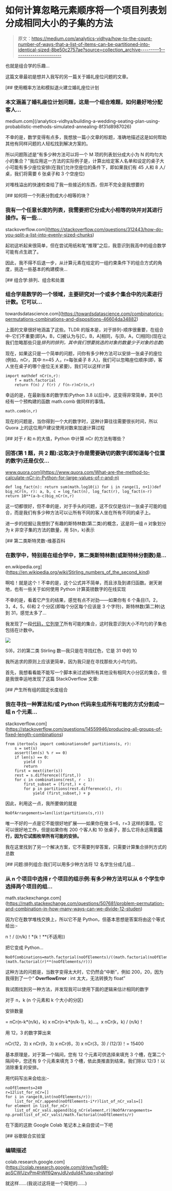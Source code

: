 # 如何计算忽略元素顺序将一个项目列表划分成相同大小的子集的方法

> 原文：<https://medium.com/analytics-vidhya/how-to-the-count-number-of-ways-that-a-list-of-items-can-be-partitioned-into-identical-sized-8be50c2757ae?source=collection_archive---------1----------------------->

也就是组合学的乐趣…

这篇文章最初是想并入我写的另一篇关于婚礼座位问题的文章。

[](/analytics-vidhya/building-a-wedding-seating-plan-using-probabilistic-methods-simulated-annealing-8f31d8987026) [## 使用概率方法和模拟退火建立婚礼座位计划

### 本文涵盖了婚礼座位计划问题，这是一个组合难题，如何最好地分配客人…

medium.com](/analytics-vidhya/building-a-wedding-seating-plan-using-probabilistic-methods-simulated-annealing-8f31d8987026) 

不幸的是，数学变得有点多，我想放一篇小文章的标题，准确地描述这是如何帮助其他有同样问题的人轻松找到解决方案的。

所以问题陈述是“有多少种方法可以将一个 M 项的列表划分成大小为 N 的均匀大小的集合？”我应用这一方法的实际例子是，计算出给定客人名单和设定的桌子大小可能有多少座位安排(在我们允许空座位的条件下，即如果我们有 45 人和 8 人/桌，我们将需要 6 张桌子和 3 个空座位)

对堆栈溢出的快速检查给了我一些接近的东西，但并不完全是我想要的

[](https://stackoverflow.com/questions/312443/how-do-you-split-a-list-into-evenly-sized-chunks) [## 如何将一个列表分割成大小相等的块？

### 我有一个任意长度的列表，我需要把它分成大小相等的块并对其进行操作。有一些…

stackoverflow.com](https://stackoverflow.com/questions/312443/how-do-you-split-a-list-into-evenly-sized-chunks) 

起初这听起来很简单，但在尝试用纸和笔“推理”之后，我意识到我高中的组合数学可能有点生疏了。

因此，我不得不后退一步，从计算元素在给定的一组约束条件下的组合方式的角度，挑选一些基本的构建模块…

[](https://towardsdatascience.com/combinatorics-permutations-combinations-and-dispositions-46604da34882) [## 组合学:排列、组合和处置

### 组合学是数学的一个领域，主要研究对一个或多个集合中的元素进行计数。它可以…

towardsdatascience.com](https://towardsdatascience.com/combinatorics-permutations-combinations-and-dispositions-46604da34882) 

上面的文章很好地涵盖了这些。TLDR 的版本是，对于排列-顺序很重要，在组合中-它们不重要(即[A，B，C]被认为与[C，B，A]相同，与[B，A，C]相同)(现在让我们忽略那些只是*排列的排列，其中我们想要挑选的对象的数量少于对象的总数*)

现在，如果这只是一个简单的问题，问你有多少种方法可以安排一张桌子的座位(例如，nCr，其中 n=45 人，r=每张桌子 8 人)，我们可以忽略座位顺序(即，客人坐在桌子的哪个座位无关紧要)，我们可以这样计算

```
import mathdef nCr(n,r):
    f = math.factorial
    return f(n) / f(r) / f(n-r)nCr(n,r)
```

幸运的是，在最新版本的数学库(Python 3.8 以后)中，这变得非常简单，其中已经有一个预构建的函数 math.comb 做同样的事情。

```
math.comb(n,r)
```

现在的问题是，当你得到一个大的数字时，这种计算往往需要很长时间，所以 Quora 上的这位用户建议使用对数来加速计算过程

[](https://www.quora.com/What-are-the-method-to-calculate-nCr-in-Python-for-large-values-of-r-and-n) [## 对于 r 和 n 的大值，Python 中计算 nCr 的方法有哪些？

### 回答(第 1 题，共 2 题):这取决于你是需要确切的数字(即知道每个位置的数字)还是仅仅…

www.quora.com](https://www.quora.com/What-are-the-method-to-calculate-nCr-in-Python-for-large-values-of-r-and-n) 

```
def log_fact(n): return sum(math.log10(i) for i in range(1, n+1))def big_nCr(n, r): a, b, c = log_fact(n), log_fact(r), log_fact(n-r) return 10**(a-b-c)big_nCr(n,r)
```

这一切都很好，但不幸的是，对于手头的问题，这不仅仅是估计一张桌子可能的组合，而是我们有多少种方法可以让所有不同的客人坐在所有不同的桌子上。

进一步的挖掘让我想到了有趣的斯特林数(第二类)的概念，这是将一组 *n* 对象划分为 *k* 非空子集的方法的数量，用 S(n，k)表示

[](https://en.wikipedia.org/wiki/Stirling_numbers_of_the_second_kind) [## 第二类斯特灵数-维基百科

### 在数学中，特别是在组合学中，第二类斯特林数(或斯特林分割数)是…

en.wikipedia.org](https://en.wikipedia.org/wiki/Stirling_numbers_of_the_second_kind) 

啊哈！就是这个！不幸的是，这个公式并不简单，而且涉及到递归函数。谢天谢地，也有一些关于如何使用 Python 计算英镑数字的在线实现

不幸的是，看着它产生的结果，感觉有点不对劲——如果你有 6 个条目(1，2，3，4，5，6)和 2 个分区(即每个分区每个应该是 3 个字符)，斯特林数(第二种)达到 31，感觉太多了…

我发现了一段[代码，它列举了](https://codereview.stackexchange.com/questions/1526/finding-all-k-subset-partitions)所有可能的集合，这时我意识到大小不均匀的子集也包括在计数中。

![](img/6b5e90d7515668a77eddafac821c2bd0.png)

S(6，2)的第二类 Stirling 数—我只是在寻找红色，它是 31 中的 10

我所追求的原则上应该更简单，因为我只是在寻找那些大小均匀的。

首先，我想看看能不能写一个脚本来过滤掉所有其他没有相同大小分区的集合，但是我很幸运地发现了这篇 StackOverflow 文章:

[](https://stackoverflow.com/questions/14559946/producing-all-groups-of-fixed-length-combinations) [## 产生所有组的固定长度组合

### 我在寻找一种算法和/或 Python 代码来生成所有可能的方式分割成一组 n 个元素…

stackoverflow.com](https://stackoverflow.com/questions/14559946/producing-all-groups-of-fixed-length-combinations) 

```
from itertools import combinationsdef partitions(s, r):
    s = set(s)
    assert(len(s) % r == 0)
    if len(s) == 0:
        yield ()
        return
    first = next(iter(s))
    rest = s.difference((first,))
    for c in combinations(rest, r - 1):
        first_subset = (first,) + c
        for p in partitions(rest.difference(c), r):
            yield (first_subset,) + p
```

因此，利用这一点，我所要做的就是

```
NoOfArrangements=len(list(partitions(s,r)))
```

唯一不好的一点是它不能很好地扩展——如果你在做 S=6，r=3 这样的事情，它可以很好地工作，但是如果你有 200 个客人和 10 张桌子，那么它将永远需要**运行，因为它试图枚举所有可能的安排。**

我在这里找到了另一个解决方案，它不需要列举答案，只需要计算集合排列方式的总数

[](https://math.stackexchange.com/questions/507681/problem-permutation-and-combination-in-how-many-ways-can-we-divide-12-studen) [## 问题:排列组合:我们可以用多少种方法将 12 名学生分成几组…

### 从 n 个项目中选择 r 个项目的组示例:有多少种方法可以从 6 个学生中选择两个项目的组…

math.stackexchange.com](https://math.stackexchange.com/questions/507681/problem-permutation-and-combination-in-how-many-ways-can-we-divide-12-studen) 

因为它在数学堆栈交换上，所以它不是 Python，但基本思想是答案将由这个等式给出:-

n！/ ((n/k)！*(k！**(不适用))

把它变成 Python…

```
NoOfCombinations=math.factorial(noOfElements)/((math.factorial(noOfElements/r))*(math.factorial(r)**(noOfElements/r)))
```

这种方法的问题是，当数字变得太大时，它仍然会“中断”，例如 200，20，因为我得到了一个“ **OverflowError** : int 太大，无法转换为 float”

我试图找到另一种方法，并发现我可以使用下面的逻辑来估计相同的数字

对于 n，k (n 个元素和 k 个大小的分区)

安排数量

= nCr(n-k*(n/k)，k) x nCr(n-k*(n/k-1)，k)…。x nCr(k，k) / (n/k)！

用 12，3 的数字算出来

nCr(12，3) x nCr(9，3) x nCr(6，3) x nCr(3，3) / (12/3)！= 15400

基本原理是，对于第一个隔间，您有 12 个元素可供选择来填充 3 个槽，在第二个隔间中，您还有 9 个元素来填充 3 个槽，依此类推直到结束。我们除以 12/3！以消除重复的安排。

用代码写出来会给出:-

```
noOfElements=240
r=12list_for_nCr=[]
for i in range(0,int(noOfElements/r)):
    list_for_nCr.append(noOfElements-i*r)list_of_nCr_vals=[]
for element in list_for_nCr:
    list_of_nCr_vals.append(big_nCr(element,r))NoOfArrangements=
np.prod(list_of_nCr_vals)/math.factorial(noOfElements/r)
```

在下面的这款 Google Colab 笔记本上亲自尝试一下吧

[](https://colab.research.google.com/drive/1yq9B-aoSCWUzvPm4hWf6QwyJdUvduId4?usp=sharing) [## 谷歌联合实验室

### 编辑描述

colab.research.google.com](https://colab.research.google.com/drive/1yq9B-aoSCWUzvPm4hWf6QwyJdUvduId4?usp=sharing) 

就这样……(我说过这将是一个简短的……)